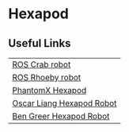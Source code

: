 # Hexapod

## Useful Links

<table>
    <tr>
        <td> 
          <a href="https://github.com/tuuzdu/crab_project">ROS Crab robot</a>
        </td>
    </tr>
    <tr>
        <td> 
          <a href="http://wiki.ros.org/Robots/Rhoeby">ROS Rhoeby robot</a>
        </td>
    </tr>
    <tr>
        <td> 
          <a href="http://learn.trossenrobotics.com/38-interbotix-robots/126-phantomx-hexapod-crawler.html">PhantomX Hexapod</a>
        </td>
    </tr>
    <tr>
        <td> 
          <a href="http://blog.oscarliang.net/arduino-hexapod-robot/">Oscar Liang Hexapod Robot</a>
        </td>
    </tr>
    <tr>
        <td> 
          <a href="http://www.gperco.com/2015/06/hex-project-intro.html">Ben Greer Hexapod Robot</a>
        </td>
    </tr>
</table>
